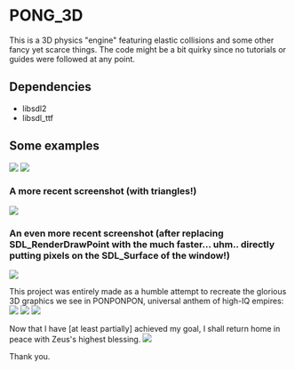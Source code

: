 # PONG_3D
This is a 3D physics "engine" featuring elastic collisions and some other fancy yet scarce things.
The code might be a bit quirky since no tutorials or guides were followed at any point.
## Dependencies
* libsdl2
* libsdl_ttf

## Some examples
![](https://raw.githubusercontent.com/Theophylactus/PONG_3D/main/img/pong.png)
![](https://raw.githubusercontent.com/Theophylactus/PONG_3D/main/img/pongpong.png)
### A more recent screenshot (with triangles!)
![](https://raw.githubusercontent.com/Theophylactus/PONG_3D/main/img/pongpongpong.png)

### An even more recent screenshot (after replacing SDL_RenderDrawPoint with the much faster... uhm.. directly putting pixels on the SDL_Surface of the window!)
![](https://raw.githubusercontent.com/Theophylactus/PONG_3D/main/img/wayway.png)

This project was entirely made as a humble attempt to recreate the glorious 3D graphics we see in PONPONPON, universal anthem of high-IQ empires:
![](https://raw.githubusercontent.com/Theophylactus/PONG_3D/main/img/carousel.jpg)
![](https://raw.githubusercontent.com/Theophylactus/PONG_3D/main/img/hand.jpg)
![](https://raw.githubusercontent.com/Theophylactus/PONG_3D/main/img/feet.jpg)

Now that I have [at least partially] achieved my goal, I shall return home in peace with Zeus's highest blessing.
![](https://raw.githubusercontent.com/Theophylactus/PONG_3D/main/img/cardinal.png)

Thank you.
